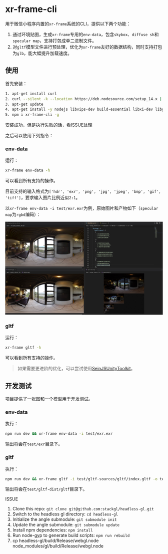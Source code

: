 # xr-frame-cli

用于微信小程序内置的`xr-frame`系统的CLI，提供以下两个功能：

1. 通过环境贴图，生成`xr-frame`专用的`env-data`，包含`skybox`、`diffuse sh`和`specular map`，支持打包成单二进制文件。
2. 对`gltf`模型文件进行预处理，优化为`xr-frame`友好的数据结构，同时支持打包为`glb`，能大幅提升加载速度。

## 使用

首先安装：

```sh
1. apt-get install curl
2. curl --silent -k --location https://deb.nodesource.com/setup_14.x | bash -
3. apt-get update
4. apt-get install -y nodejs libvips-dev build-essential libxi-dev libgl1-mesa-dev libglu1-mesa-dev libglew-dev pkg-config
5. npm i xr-frame-cli -g
```
安装成功，但是执行失败的话，看ISSUE处理

之后可以使用下列指令：

### env-data

运行：

```sh
xr-frame env-data -h
```

可以看到所有支持的操作。

目前支持的输入格式为`['hdr', 'exr', 'png', 'jpg', 'jpeg', 'bmp', 'gif', 'tiff']`，要求输入图片比例近似`2:1`。

以`xr-frame env-data -i test/exr.exr`为例，原始图片和产物如下（`specular map`为`rgbd`编码）：

![](./doc/env-data.jpg)


### gltf

运行：

```sh
xr-frame gltf -h
```

可以看到所有支持的操作。

>如果需要更进阶的优化，可以尝试使用[SeinJSUnityToolkit](https://github.com/hiloteam/SeinJSUnityToolkit)。

## 开发测试

项目提供了一张图和一个模型用于开发测试。

### env-data

执行：

```sh
npm run dev && xr-frame env-data -i test/exr.exr
```

输出将会在`test/exr`目录下。

### gltf

执行：

```sh
npm run dev && xr-frame gltf -i test/gltf-sources/gltf/index.gltf -o test/gltf-dist
```

输出将会在`test/gltf-dist/gltf`目录下。

ISSUE
1. Clone this repo: `git clone git@github.com:stackgl/headless-gl.git`
1. Switch to the headless gl directory: `cd headless-gl`
1. Initialize the angle submodule: `git submodule init`
1. Update the angle submodule: `git submodule update`
1. Install npm dependencies: `npm install`
1. Run node-gyp to generate build scripts: `npm run rebuild`
1. cp headless-gl/build/Release/webgl.node node_modules/gl/build/Release/webgl.node
